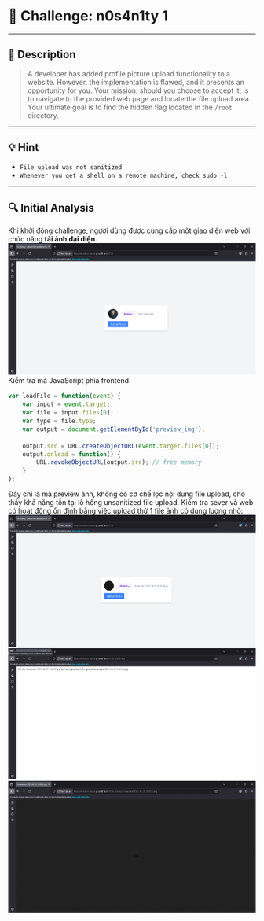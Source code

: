 # 🧠 Challenge: n0s4n1ty 1

---

## 📝 **Description**

> A developer has added profile picture upload functionality to a website. However, the implementation is flawed, and it presents an opportunity for you. Your mission, should you choose to accept it, is to navigate to the provided web page and locate the file upload area. Your ultimate goal is to find the hidden flag located in the `/root` directory.

---

## 💡 **Hint**

- `File upload was not sanitized`
- `Whenever you get a shell on a remote machine, check sudo -l`

---

## 🔍 **Initial Analysis**

Khi khởi động challenge, người dùng được cung cấp một giao diện web với chức năng **tải ảnh đại diện**.
![](../img/n0s4n1ty-1.png)
Kiểm tra mã JavaScript phía frontend:

```javascript
var loadFile = function(event) {
    var input = event.target;
    var file = input.files[0];
    var type = file.type;
    var output = document.getElementById('preview_img');

    output.src = URL.createObjectURL(event.target.files[0]);
    output.onload = function() {
        URL.revokeObjectURL(output.src); // free memory
    }
};
```
Đây chỉ là mã preview ảnh, không có cơ chế lọc nội dung file upload, cho thấy khả năng tồn tại lỗ hổng unsanitized file upload.
Kiểm tra sever và web có hoạt động ổn định bằng việc upload thử 1 file ảnh có dung lượng nhỏ:
![](../img/n0s4n1ty-1-test.png)
![](../img/n0s4n1ty-1-test-output.png)
![](../img/n0s4n1ty-1-test-output-img.png)
